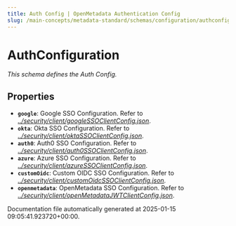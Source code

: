 ```yaml
---
title: Auth Config | OpenMetadata Authentication Config
slug: /main-concepts/metadata-standard/schemas/configuration/authconfig
---
```


# AuthConfiguration

*This schema defines the Auth Config.*

## Properties

- **`google`**: Google SSO Configuration. Refer to *[../security/client/googleSSOClientConfig.json](#/security/client/googleSSOClientConfig.json)*.
- **`okta`**: Okta SSO Configuration. Refer to *[../security/client/oktaSSOClientConfig.json](#/security/client/oktaSSOClientConfig.json)*.
- **`auth0`**: Auth0 SSO Configuration. Refer to *[../security/client/auth0SSOClientConfig.json](#/security/client/auth0SSOClientConfig.json)*.
- **`azure`**: Azure SSO Configuration. Refer to *[../security/client/azureSSOClientConfig.json](#/security/client/azureSSOClientConfig.json)*.
- **`customOidc`**: Custom OIDC SSO Configuration. Refer to *[../security/client/customOidcSSOClientConfig.json](#/security/client/customOidcSSOClientConfig.json)*.
- **`openmetadata`**: OpenMetadata SSO Configuration. Refer to *[../security/client/openMetadataJWTClientConfig.json](#/security/client/openMetadataJWTClientConfig.json)*.


Documentation file automatically generated at 2025-01-15 09:05:41.923720+00:00.

